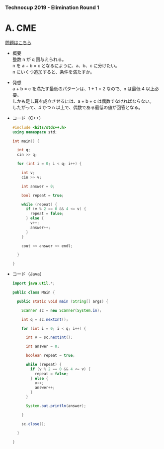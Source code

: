 ### Technocup 2019 - Elimination Round 1

# A. CME

  [問題はこちら](https://codeforces.com/problemset/problem/1223/A)
  
- 概要<br>
  整数 n が q 回与えられる。<br>
  n を a + b = c となるにように、a、b、c に分けたい。<br>
  n にいくつ追加すると、条件を満たすか。
  
- 発想<br>
  a + b = c を満たす最低のパターンは、1 + 1 = 2 なので、n は最低 4 以上必要。<br>
  しかも足し算を成立させるには、a + b + c は偶数でなければならない。<br>
  したがって、4 かつ n 以上で、偶数である最低の値が回答となる。
  
  
- コード（C++）

  ```cpp
  #include <bits/stdc++.h>
  using namespace std;

  int main() {

    int q;
    cin >> q;

    for (int i = 0; i < q; i++) {

      int v;
      cin >> v;

      int answer = 0;

      bool repeat = true;

      while (repeat) {
        if (v % 2 == 0 && 4 <= v) {
          repeat = false;
        } else {
          v++;
          answer++;
        }
      }

      cout << answer << endl;

    }

  }
  ```
  
- コード（Java）

  ```java
  import java.util.*;

  public class Main {

    public static void main (String[] args) {

      Scanner sc = new Scanner(System.in);

      int q = sc.nextInt();

      for (int i = 0; i < q; i++) {

        int v = sc.nextInt();

        int answer = 0;

        boolean repeat = true;

        while (repeat) {
          if (v % 2 == 0 && 4 <= v) {
            repeat = false;
          } else {
            v++;
            answer++;
          }
        }

        System.out.println(answer);

      }

      sc.close();

    }

  }
  ```
    